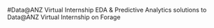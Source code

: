 #Data@ANZ Virtual Internship
 EDA & Predictive Analytics solutions to Data@ANZ Virtual Internship on Forage 
